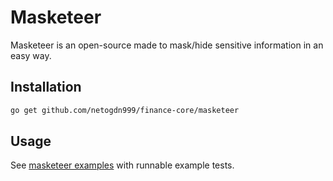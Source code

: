 # Masketeer

Masketeer is an open-source made to mask/hide sensitive information in an easy way.

## Installation

```sh
go get github.com/netogdn999/finance-core/masketeer
```

## Usage

See [masketeer examples](./masketeer_example_test.go) with runnable example tests.
